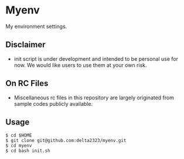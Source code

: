 Myenv
=====

My environment settings.

Disclaimer
-------------

- init script is under development and intended to be personal use for now. We would like users to use them at your own risk.

On RC Files
-------------

- Miscellaneous rc files in this repository are largely originated from sample codes publicly available.

Usage
-------------

```
$ cd $HOME
$ git clone git@github.com:delta2323/myenv.git
$ cd myenv
$ cd bash init.sh
```
